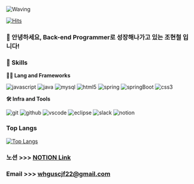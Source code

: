 <!-- Header -->

![Waving](https://capsule-render.vercel.app/api?type=waving&height=200&text=Good%20Day%20To%20Code!&fontAlign=40&fontAlignY=40&color=gradient)

[![Hits](https://hits.seeyoufarm.com/api/count/incr/badge.svg?url=https%3A%2F%2Fgithub.com%2F______&count_bg=%2379C83D&title_bg=%23555555&icon=&icon_color=%23E7E7E7&title=hits&edge_flat=false)](https://hits.seeyoufarm.com)

### 🙇 안녕하세요,  Back-end Programmer로 성장해나가고 있는 조현철 입니다!

 
<!-- Body -->

### 🦾 Skills
**🧑‍💻 Lang and Frameworks**
<!-- Oracle의 요청으로 Java 로고가 Simple Icons에서 삭제되었기에 대신 OpenJDK의 로고를 사용 -->
![javascript](https://img.shields.io/badge/javascript-F7DF1E.svg?&style=for-the-badge&logo=javascript&logoColor=white)
![java](https://img.shields.io/badge/java-eeeeee.svg?&style=for-the-badge&logo=openjdk&logoColor=black)
![mysql](https://img.shields.io/badge/mysql-4479A1.svg?&style=for-the-badge&logo=mysql&logoColor=white)
![html5](https://img.shields.io/badge/html5-E34F26.svg?&style=for-the-badge&logo=html5&logoColor=white)
![spring](https://img.shields.io/badge/spring-6DB33F.svg?&style=for-the-badge&logo=spring&logoColor=white)
![springBoot](https://img.shields.io/badge/springBoot-6DB33F.svg?&style=for-the-badge&logo=springboot&logoColor=white)
![css3](https://img.shields.io/badge/css3-1572B6?style=for-the-badge&logo=CSS3&logoColor=white)
<!-- ![python](https://img.shields.io/badge/python-3776AB.svg?&style=for-the-badge&logo=python&logoColor=white) -->
<!-- ![django](https://img.shields.io/badge/django-092E20.svg?&style=for-the-badge&logo=django&logoColor=white)<br> -->
<!-- ![css3](https://img.shields.io/badge/css3-1572B6.svg?&style=for-the-badge&logo=css3&logoColor=white) -->
<!-- ![vuedotjs](https://img.shields.io/badge/vue.js-4FC08D.svg?&style=for-the-badge&logo=vuedotjs&logoColor=white) -->

**🛠️ Infra and Tools** 

![git](https://img.shields.io/badge/git-F05032.svg?&style=for-the-badge&logo=git&logoColor=white)
![github](https://img.shields.io/badge/github-181717.svg?&style=for-the-badge&logo=github&logoColor=white)
![vscode](https://img.shields.io/badge/vscode-007ACC.svg?&style=for-the-badge&logo=visualstudiocode&logoColor=white)
![eclipse](https://img.shields.io/badge/eclipse-2C2255.svg?&style=for-the-badge&logo=eclipseide&logoColor=white)
![slack](https://img.shields.io/badge/slack-4A154B.svg?&style=for-the-badge&logo=slack&logoColor=white)
![notion](https://img.shields.io/badge/notion-000000.svg?&style=for-the-badge&logo=notion&logoColor=white)
<!-- ![pycharm](https://img.shields.io/badge/pycharm-000000.svg?&style=for-the-badge&logo=pycharm&logoColor=white) -->
<!-- ![linux](https://img.shields.io/badge/linux-FCC624.svg?&style=for-the-badge&logo=linux&logoColor=white) -->
<!-- ![colab](https://img.shields.io/badge/colab-F9AB00.svg?&style=for-the-badge&logo=googlecolab&logoColor=white) -->
<!-- ![aws](https://img.shields.io/badge/aws-232F3E.svg?&style=for-the-badge&logo=amazonaws&logoColor=white) -->
<!-- ![intellij](https://img.shields.io/badge/intellij-000000.svg?&style=for-the-badge&logo=intellijidea&logoColor=white) -->




 ###  Top Langs
[![Top Langs](https://github-readme-stats.vercel.app/api/top-langs/?username=whguscjf22&layout=compact)](https://github.com/whguscjf22/github-readme-stats)

<!-- ![Top Langs](https://github-readme-stats.vercel.app/api/top-langs/?username=______&layout=compact)
[![Solved.ac
프로필](http://mazassumnida.wtf/api/v2/generate_badge?boj=______)](https://solved.ac/profile/______) -->

### 노션 >>>  [NOTION Link](https://swamp-crest-637.notion.site/d2f22bc0b2144a1ca852f0ff77d7f197?pvs=4) 
### Email >>> whguscjf22@gmail.com
